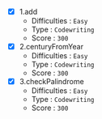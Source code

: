 - [x] 1.add
  - Difficulties : `Easy`
  - Type : `Codewriting`
  - Score : `300`
- [x] 2.centuryFromYear
  - Difficulties : `Easy`
  - Type : `Codewriting`
  - Score : `300`
- [x] 3.checkPalindrome
  - Difficulties : `Easy`
  - Type : `Codewriting`
  - Score : `300`